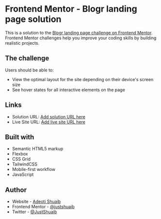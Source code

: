# Frontend Mentor - Blogr landing page solution

This is a solution to the [Blogr landing page challenge on Frontend Mentor](https://www.frontendmentor.io/challenges/blogr-landing-page-EX2RLAApP). Frontend Mentor challenges help you improve your coding skills by building realistic projects. 

## The challenge

Users should be able to:

- View the optimal layout for the site depending on their device's screen size
- See hover states for all interactive elements on the page

## Links

- Solution URL: [Add solution URL here](https://www.github.com/JustShuaib/blogr-landing-page)
- Live Site URL: [Add live site URL here](https://shuaib-blogr-landing-page.netlify.app)

## Built with

- Semantic HTML5 markup
- Flexbox
- CSS Grid
- TailwindCSS
- Mobile-first workflow
- JavaScript

## Author

- Website - [Adeoti Shuaib](https://www.github.com/JustShuaib)
- Frontend Mentor - [@justshuaib](https://www.frontendmentor.io/profile/justshuaib)
- Twitter - [@JustShuaib](https://www.twitter.com/justshuaib)

